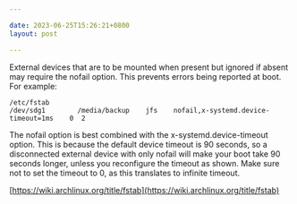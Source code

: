 ```yaml
---

date: 2023-06-25T15:26:21+0800
layout: post

---
```


External devices that are to be mounted when present but ignored if absent may require the nofail option. This prevents errors being reported at boot. For example:

```
/etc/fstab
/dev/sdg1        /media/backup    jfs    nofail,x-systemd.device-timeout=1ms    0  2
```

The nofail option is best combined with the x-systemd.device-timeout option. This is because the default device timeout is 90 seconds, so a disconnected external device with only nofail will make your boot take 90 seconds longer, unless you reconfigure the timeout as shown. Make sure not to set the timeout to 0, as this translates to infinite timeout.

[https://wiki.archlinux.org/title/fstab](https://wiki.archlinux.org/title/fstab)
